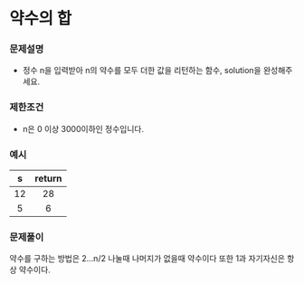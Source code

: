 # 약수의 합

### 문제설명
- 정수 n을 입력받아 n의 약수를 모두 더한 값을 리턴하는 함수, solution을 완성해주세요.

### 제한조건

- n은 0 이상 3000이하인 정수입니다.


### 예시

|s|return|
|:---:|:---:|
|12|28|
|5|6|


### 문제풀이

약수를 구하는 방법은 2...n/2 나눌때 나머지가 없을때 약수이다 또한 1과 자기자신은 항상 약수이다.
